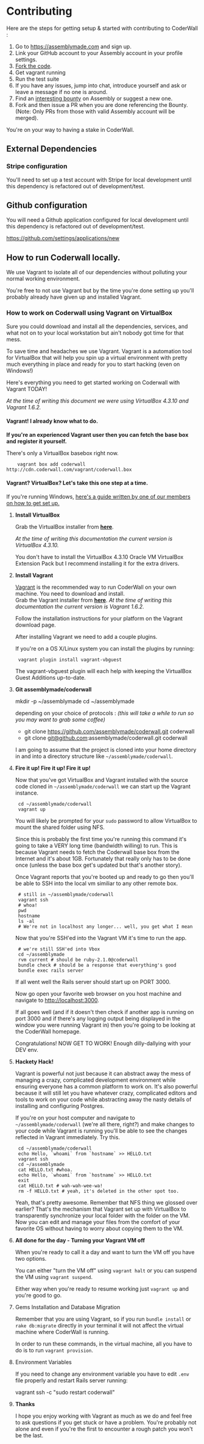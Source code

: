 
# Contributing

Here are the steps for getting setup & started with contributing to CoderWall :

1. Go to https://assemblymade.com and sign up.
2. Link your GitHub account to your Assembly account in your profile settings.
3. [Fork the code](https://github.com/assemblymade/coderwall).
4. Get vagrant running
5. Run the test suite
6. If you have any issues, jump into chat, introduce yourself and ask or leave a message if no one is around.
7. Find an [interesting bounty](https://assemblymade.com/coderwall/wips) on Assembly or suggest a new one.
8. Fork and then issue a PR when you are done referencing the Bounty. (Note: Only PRs from those with valid Assembly account will be merged).

You're on your way to having a stake in CoderWall.

## External Dependencies

### Stripe configuration

You'll need to set up a test account with Stripe for local development until this dependency is refactored out of development/test.

## Github configuration

You will need a Github application configured for local development until this dependency is refactored out of development/test.

https://github.com/settings/applications/new

## How to run Coderwall locally.

We use Vagrant to isolate all of our dependencies without polluting your normal working environment.

You're free to not use Vagrant but by the time you're done setting up you'll probably already have given up and installed Vagrant.

### How to work on Coderwall using Vagrant on VirtualBox

Sure you could download and install all the dependencies, services, and what not on to your local workstation but ain't nobody got time for that mess.

To save time and headaches we use Vagrant. Vagrant is a automation tool for VirtualBox that will help you spin up a virtual environment with pretty much everything in place and ready for you to start hacking (even on Windows!)

Here's everything you need to get started working on Coderwall with Vagrant TODAY!

*At the time of writing this document we were using VirtualBox 4.3.10 and Vagrant 1.6.2.*

#### Vagrant! I already know what to do.

__If you're an experienced Vagrant user then you can fetch the base box and register it yourself.__

There's only a VirtualBox basebox right now.

        vagrant box add coderwall http://cdn.coderwall.com/vagrant/coderwall.box

#### Vagrant? VirtualBox? Let's take this one step at a time.

If you're running Windows, [here's a guide written by one of our members on how to get set up.](https://github.com/assemblymade/coderwall/docs/getting_started_on_windows.md)

1. **Install VirtualBox**

    Grab the VirtualBox installer from **[here](https://www.virtualbox.org/wiki/Downloads)**.

    _At the time of writing this documentation the current version is VirtualBox 4.3.10._

    You don't have to install the VirtualBox 4.3.10 Oracle VM VirtualBox Extension Pack but I recommend installing it for the extra drivers.

2. **Install Vagrant**

    [Vagrant](http://vagrantup.com) is the recommended way to run CoderWall on your own machine. You need to download and install.  
    Grab the Vagrant installer from **[here](http://www.vagrantup.com/downloads.html)**. 
    _At the time of writing this documentation the current version is Vagrant 1.6.2._
    
     Follow the installation instructions for your platform on the Vagrant download page.

    After installing Vagrant we need to add a couple plugins.

    If you're on a OS X/Linux system you can install the plugins by running:

        vagrant plugin install vagrant-vbguest

    The vagrant-vbguest plugin will each help with keeping the VirtualBox Guest Additions up-to-date.

3. **Git assemblymade/coderwall**

    mkdir -p ~/assemblymade
    cd ~/assemblymade
    
    depending on your choice of protocols : _(this will take a while to run so you may want to grab some coffee)_
    * git clone https://github.com/assemblymade/coderwall.git coderwall
    * git clone git@github.com:assemblymade/coderwall.git coderwall 
    
    I am going to assume that the project is cloned into your home directory in and into a directory structure like `~/assemblymade/coderwall`.

4. **Fire it up! Fire it up! Fire it up!**

    Now that you've got VirtualBox and Vagrant installed with the source code cloned in `~/assemblymade/coderwall` we can start up the Vagrant instance.

        cd ~/assemblymade/coderwall
        vagrant up

    You will likely be prompted for your `sudo` password to allow VirtualBox to mount the shared folder using NFS.

    Since this is probably the first time you're running this command it's going to take a VERY long time (bandwidth willing) to run. This is because Vagrant needs to fetch the Coderwall base box from the Internet and it's about 1GB.  Fortunately that really only has to be done once (unless the base box get's updated but that's another story).

    Once Vagrant reports that you're booted up and ready to go then you'll be able to SSH into the local vm similiar to any other remote box.

        # still in ~/assemblymade/coderwall
        vagrant ssh
        # whoa!
        pwd
        hostname
        ls -al
        # We're not in localhost any longer... well, you get what I mean

    Now that you're SSH'ed into the Vagrant VM it's time to run the app.

        # we're still SSH'ed into Vbox
        cd ~/assemblymade
        rvm current # should be ruby-2.1.0@coderwall
        bundle check # should be a response that everything's good
        bundle exec rails server

    If all went well the Rails server should start up on PORT 3000.

    Now go open your favorite web browser on you host machine and navigate to [http://localhost:3000](http://localhost:3000).

    If all goes well (and if it doesn't then check if another app is running on port 3000 and if there's any logging output being displayed in the window you were running Vagrant in) then you're going to be looking at the CoderWall homepage.

    Congratulations! NOW GET TO WORK! Enough dilly-dallying with your DEV env.

5. **Hackety Hack!**

    Vagrant is powerful not just because it can abstract away the mess of managing a crazy, complicated development environment while ensuring everyone has a common platform to work on. It's also powerful because it will still let you have whatever crazy, complicated editors and tools to work on your code while abstracting away the nasty details of installing and configuring Postgres.

    If you're on your host computer and navigate to `~/assemblymade/coderwall` (we're all there, right?) and make changes to your code while Vagrant is running you'll be able to see the changes reflected in Vagrant immediately. Try this.

        cd ~/assemblymade/coderwall
        echo Hello, `whoami` from `hostname` >> HELLO.txt
        vagrant ssh
        cd ~/assemblymade
        cat HELLO.txt #whoa.
        echo Hello, `whoami` from `hostname` >> HELLO.txt
        exit
        cat HELLO.txt # wah-wah-wee-wa!
        rm -f HELLO.txt # yeah, it's deleted in the other spot too.

    Yeah, that's pretty awesome. Remember that NFS thing we glossed over earlier? That's the mechanism that Vagrant set up with VirtualBox to transparently synchronize your local folder with the folder on the VM. Now you can edit and manage your files from the comfort of your favorite OS without having to worry about copying them to the VM.

6. **All done for the day - Turning your Vagrant VM off**

    When you're ready to call it a day and want to turn the VM off you have two options.

    You can either "turn the VM off" using `vagrant halt` or you can suspend the VM using `vagrant suspend`.

    Either way when you're ready to resume working just `vagrant up` and you're good to go.

7. Gems Installation and Database Migration

	Remember that you are using Vagrant, so if you run ```bundle install``` or ```rake db:migrate``` directly in your terminal it will not affect the virtual machine where CoderWall is running.

	In order to run these commands, in the virtual machine, all you have to do is to run ```vagrant provision```.

8. Environment Variables

	If you need to change any environment variable you have to edit ```.env``` file properly and restart Rails server running:

    vagrant ssh -c "sudo restart coderwall"


9. **Thanks**

    I hope you enjoy working with Vagrant as much as we do and feel free to ask questions if you get stuck or have a problem. You're probably not alone and even if you're the first to encounter a rough patch you won't be the last.